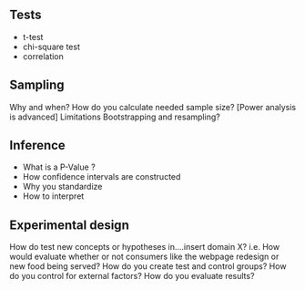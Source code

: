 
## Tests

- t-test
- chi-square test
- correlation

## Sampling

Why and when?
How do you calculate needed sample size? [Power analysis is advanced]
Limitations
Bootstrapping and resampling?

## Inference

*  What is a P-Value ?
*  How confidence intervals are constructed
*  Why you standardize
*  How to interpret

## Experimental design

How do test new concepts or hypotheses in....insert domain X? i.e. How would evaluate whether or not consumers like the webpage redesign or new food being served?
How do you create test and control groups?
How do you control for external factors?
How do you evaluate results?